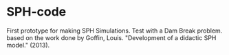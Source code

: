 # SPH-code

First prototype for making SPH Simulations. Test with a Dam Break problem.
based on the work done by Goffin, Louis. "Development of a didactic SPH model." (2013).
